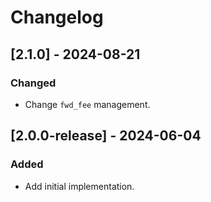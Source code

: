 # Changelog

## [2.1.0] - 2024-08-21

### Changed

- Change `fwd_fee` management.

## [2.0.0-release] - 2024-06-04

### Added

- Add initial implementation.
